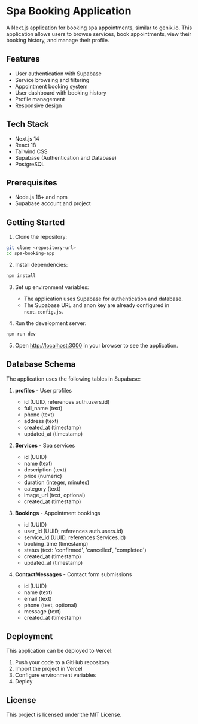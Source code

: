 # Spa Booking Application

A Next.js application for booking spa appointments, similar to genik.io. This application allows users to browse services, book appointments, view their booking history, and manage their profile.

## Features

- User authentication with Supabase
- Service browsing and filtering
- Appointment booking system
- User dashboard with booking history
- Profile management
- Responsive design

## Tech Stack

- Next.js 14
- React 18
- Tailwind CSS
- Supabase (Authentication and Database)
- PostgreSQL

## Prerequisites

- Node.js 18+ and npm
- Supabase account and project

## Getting Started

1. Clone the repository:
```bash
git clone <repository-url>
cd spa-booking-app
```

2. Install dependencies:
```bash
npm install
```

3. Set up environment variables:
   - The application uses Supabase for authentication and database.
   - The Supabase URL and anon key are already configured in `next.config.js`.

4. Run the development server:
```bash
npm run dev
```

5. Open [http://localhost:3000](http://localhost:3000) in your browser to see the application.

## Database Schema

The application uses the following tables in Supabase:

1. **profiles** - User profiles
   - id (UUID, references auth.users.id)
   - full_name (text)
   - phone (text)
   - address (text)
   - created_at (timestamp)
   - updated_at (timestamp)

2. **Services** - Spa services
   - id (UUID)
   - name (text)
   - description (text)
   - price (numeric)
   - duration (integer, minutes)
   - category (text)
   - image_url (text, optional)
   - created_at (timestamp)

3. **Bookings** - Appointment bookings
   - id (UUID)
   - user_id (UUID, references auth.users.id)
   - service_id (UUID, references Services.id)
   - booking_time (timestamp)
   - status (text: 'confirmed', 'cancelled', 'completed')
   - created_at (timestamp)
   - updated_at (timestamp)

4. **ContactMessages** - Contact form submissions
   - id (UUID)
   - name (text)
   - email (text)
   - phone (text, optional)
   - message (text)
   - created_at (timestamp)

## Deployment

This application can be deployed to Vercel:

1. Push your code to a GitHub repository
2. Import the project in Vercel
3. Configure environment variables
4. Deploy

## License

This project is licensed under the MIT License.